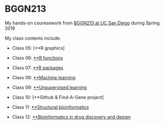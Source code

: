 # BGGN213

My hands-on couresework from [BGGN213 at UC San Diego](https://bioboot.github.io/bggn213_S19/) during Spring 2019


My class contents include:
- Class 05: [**R graphics]

- Class 06: [**R functions](https://github.com/aliyutao/BGGN213/blob/master/Class6/BGGN213_Class6.md#190419-class6-r-functions)

- Class 07: [**R packages](https://github.com/aliyutao/BGGN213/blob/master/Class7/BGGN213_Class7.md)

- Class 08: [**Machine learning](https://github.com/aliyutao/BGGN213/blob/master/Class8/BGGN213_Class8.md)

- Class 09: [**Unsupervised learning](https://github.com/aliyutao/BGGN213/blob/master/Class9/BGGN213_Class9.md)

- Class 10: [**Github & Find-A-Gene project]

- Class 11: [**Structural bioinformatics](https://github.com/aliyutao/BGGN213/blob/master/Class11/BGGN213_Class11.md)

- Class 12: [**Bioinformatics in drug discovery and design](https://github.com/aliyutao/BGGN213/blob/master/Class12/BGGN213_Class12.md)

